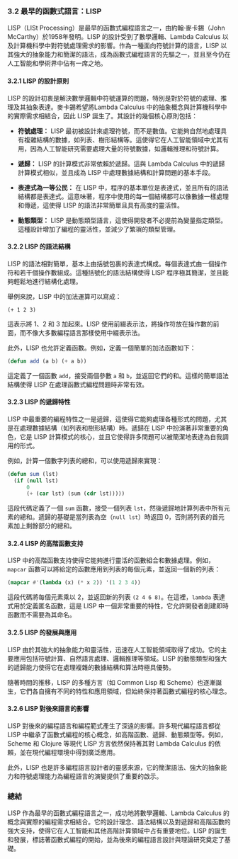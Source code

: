### 3.2 最早的函數式語言：LISP

LISP（LISt Processing）是最早的函數式編程語言之一，由約翰·麥卡錫（John McCarthy）於1958年發明。LISP 的設計受到了數學邏輯、Lambda Calculus 以及計算機科學中對符號處理需求的影響。作為一種面向符號計算的語言，LISP 以其強大的抽象能力和簡潔的語法，成為函數式編程語言的先驅之一，並且至今仍在人工智能和學術界中佔有一席之地。

#### 3.2.1 LISP 的設計原則

LISP 的設計初衷是解決數學邏輯中符號運算的問題，特別是對於符號的處理、推理及其抽象表達。麥卡錫希望將Lambda Calculus 中的抽象概念與計算機科學中的實際需求相結合，因此 LISP 誕生了。其設計的幾個核心原則包括：

- **符號處理：** LISP 最初被設計來處理符號，而不是數值。它能夠自然地處理具有複雜結構的數據，如列表、樹形結構等。這使得它在人工智能領域中尤其有用，因為人工智能研究需要處理大量的符號數據，如邏輯推理和符號計算。

- **遞歸：** LISP 的計算模式非常依賴於遞歸。這與 Lambda Calculus 中的遞歸計算模式相似，並且成為 LISP 中處理數據結構和計算問題的基本手段。

- **表達式為一等公民：** 在 LISP 中，程序的基本單位是表達式，並且所有的語法結構都是表達式。這意味著，程序中使用的每一個結構都可以像數據一樣處理和傳遞，這使得 LISP 的語法非常簡單且具有高度的靈活性。

- **動態類型：** LISP 是動態類型語言，這使得開發者不必提前為變量指定類型。這種設計增加了編程的靈活性，並減少了繁瑣的類型管理。

#### 3.2.2 LISP 的語法結構

LISP 的語法相對簡單，基本上由括號包裹的表達式構成。每個表達式由一個操作符和若干個操作數組成。這種括號化的語法結構使得 LISP 程序極其簡潔，並且能夠輕鬆地進行結構化處理。

舉例來說，LISP 中的加法運算可以寫成：

```
(+ 1 2 3)
```

這表示將 1、2 和 3 加起來。LISP 使用前綴表示法，將操作符放在操作數的前面，而不像大多數編程語言那樣使用中綴表示法。

此外，LISP 也允許定義函數。例如，定義一個簡單的加法函數如下：

```lisp
(defun add (a b) (+ a b))
```

這定義了一個函數 `add`，接受兩個參數 `a` 和 `b`，並返回它們的和。這樣的簡單語法結構使得 LISP 在處理函數式編程問題時非常有效。

#### 3.2.3 LISP 的遞歸特性

LISP 中最重要的編程特性之一是遞歸，這使得它能夠處理各種形式的問題，尤其是在處理數據結構（如列表和樹形結構）時。遞歸在 LISP 中扮演著非常重要的角色，它是 LISP 計算模式的核心，並且它使得許多問題可以被簡潔地表達為自我調用的形式。

例如，計算一個數字列表的總和，可以使用遞歸來實現：

```lisp
(defun sum (lst)
  (if (null lst)
      0
      (+ (car lst) (sum (cdr lst)))))
```

這段代碼定義了一個 `sum` 函數，接受一個列表 `lst`，然後遞歸地計算列表中所有元素的總和。遞歸的基礎是當列表為空（`null lst`）時返回 0，否則將列表的首元素加上剩餘部分的總和。

#### 3.2.4 LISP 的高階函數支持

LISP 中的高階函數支持使得它能夠進行靈活的函數組合和數據處理。例如，`mapcar` 函數可以將給定的函數應用到列表的每個元素，並返回一個新的列表：

```lisp
(mapcar #'(lambda (x) (* x 2)) '(1 2 3 4))
```

這段代碼將每個元素乘以 2，並返回新的列表 `(2 4 6 8)`。在這裡，`lambda` 表達式用於定義匿名函數，這是 LISP 中一個非常重要的特性，它允許開發者創建即時函數而不需要為其命名。

#### 3.2.5 LISP 的發展與應用

LISP 由於其強大的抽象能力和靈活性，迅速在人工智能領域取得了成功。它的主要應用包括符號計算、自然語言處理、邏輯推理等領域。LISP 的動態類型和強大的遞歸能力使得它在處理複雜的數據結構和算法時極具優勢。

隨著時間的推移，LISP 的多種方言（如 Common Lisp 和 Scheme）也逐漸誕生，它們各自擁有不同的特性和應用領域，但始終保持著函數式編程的核心理念。

#### 3.2.6 LISP 對後來語言的影響

LISP 對後來的編程語言和編程範式產生了深遠的影響。許多現代編程語言都從 LISP 中繼承了函數式編程的核心概念，如高階函數、遞歸、動態類型等。例如，Scheme 和 Clojure 等現代 LISP 方言依然保持著其對 Lambda Calculus 的依賴，並在現代編程環境中得到廣泛應用。

此外，LISP 也是許多編程語言設計者的靈感來源，它的簡潔語法、強大的抽象能力和符號處理能力為編程語言的演變提供了重要的啟示。

### 總結

LISP 作為最早的函數式編程語言之一，成功地將數學邏輯、Lambda Calculus 的概念與實際的編程需求相結合。它的設計理念、語法結構以及對遞歸和高階函數的強大支持，使得它在人工智能和其他高階計算領域中占有重要地位。LISP 的誕生和發展，標誌著函數式編程的開始，並為後來的編程語言設計與理論研究奠定了基礎。